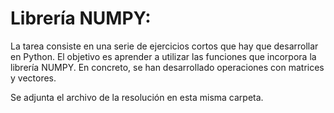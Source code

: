 # Librería NUMPY:

La tarea consiste en una serie de ejercicios cortos que hay que desarrollar en Python. El objetivo es aprender a utilizar las funciones que incorpora la librería NUMPY. En concreto, se han desarrollado operaciones con matrices y vectores. 

Se adjunta el archivo de la resolución en esta misma carpeta.
